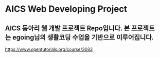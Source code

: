 # AICS Web Developing Project

## AICS 동아리 웹 개발 프로젝트 Repo입니다. 본 프로젝트는 egoing님의 생활코딩 수업을 기반으로 이루어집니다.
 https://www.opentutorials.org/course/3083
